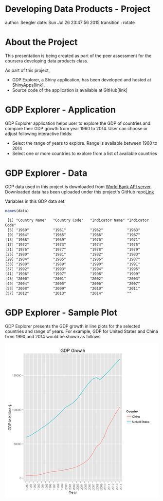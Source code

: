 Developing Data Products - Project
========================================================
author: Seegler 
date: Sun Jul 26 23:47:56 2015
transition : rotate


About the Project
========================================================

This presentation is being created as part of the peer assessment for the coursera developing data products class. 

As part of this project,
- GDP Explorer, a Shiny application, has been developed and hosted at ShinyApps[link]. 
- Source code of the application is available at GitHub[link]

GDP Explorer - Application
========================================================
GDP Explorer application helps user to explore the GDP of countries and compare their GDP growth from year 1960 to 2014. User can choose or adjust following interactive fields:

- Select the range of years to explore. Range is available between 1960 to 2014
- Select one or more countries to explore from a list of available countries


GDP Explorer - Data
========================================================
GDP data used in this project is downloaded from [World Bank API server](http://api.worldbank.org/v2/en/indicator/ny.gdp.mktp.cd?downloadformat=csv). Downloaded data has been uploaded under this project's GitHub repo[Link]()

Variables in this GDP data set:

```r
names(data)
```

```
 [1] "Country Name"   "Country Code"   "Indicator Name" "Indicator Code"
 [5] "1960"           "1961"           "1962"           "1963"          
 [9] "1964"           "1965"           "1966"           "1967"          
[13] "1968"           "1969"           "1970"           "1971"          
[17] "1972"           "1973"           "1974"           "1975"          
[21] "1976"           "1977"           "1978"           "1979"          
[25] "1980"           "1981"           "1982"           "1983"          
[29] "1984"           "1985"           "1986"           "1987"          
[33] "1988"           "1989"           "1990"           "1991"          
[37] "1992"           "1993"           "1994"           "1995"          
[41] "1996"           "1997"           "1998"           "1999"          
[45] "2000"           "2001"           "2002"           "2003"          
[49] "2004"           "2005"           "2006"           "2007"          
[53] "2008"           "2009"           "2010"           "2011"          
[57] "2012"           "2013"           "2014"           ""              
```

GDP Explorer - Sample Plot
========================================================
GDP Explorer presents the GDP growth in line plots for the selected countries and range of years. For example, GDP for United States and China from 1990 and 2014 would be shown as follows

![plot of chunk unnamed-chunk-3](DevelopingDataProduct-Project-figure/unnamed-chunk-3-1.png) 
